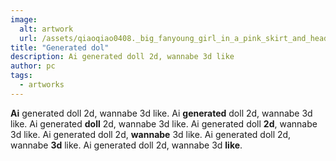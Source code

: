 ```yaml
---
image:
  alt: artwork
  url: /assets/qiaoqiao0408._big_fanyoung_girl_in_a_pink_skirt_and_headphonesi_9487326a-f804-42ea-9283-045a96986e94.png
title: "Generated dol"
description: Ai generated doll 2d, wannabe 3d like
author: pc
tags:
  - artworks
---
```

**Ai** generated doll 2d, wannabe 3d like.
Ai **generated** doll 2d, wannabe 3d like.
Ai generated **doll** 2d, wannabe 3d like.
Ai generated doll **2d**, wannabe 3d like.
Ai generated doll 2d, **wannabe** 3d like.
Ai generated doll 2d, wannabe **3d** like.
Ai generated doll 2d, wannabe 3d **like**.
